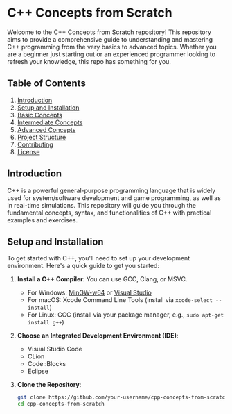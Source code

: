 # C++ Concepts from Scratch

Welcome to the C++ Concepts from Scratch repository! This repository aims to provide a comprehensive guide to understanding and mastering C++ programming from the very basics to advanced topics. Whether you are a beginner just starting out or an experienced programmer looking to refresh your knowledge, this repo has something for you.

## Table of Contents

1. [Introduction](#introduction)
2. [Setup and Installation](#setup-and-installation)
3. [Basic Concepts](#basic-concepts)
4. [Intermediate Concepts](#intermediate-concepts)
5. [Advanced Concepts](#advanced-concepts)
6. [Project Structure](#project-structure)
7. [Contributing](#contributing)
8. [License](#license)

## Introduction

C++ is a powerful general-purpose programming language that is widely used for system/software development and game programming, as well as in real-time simulations. This repository will guide you through the fundamental concepts, syntax, and functionalities of C++ with practical examples and exercises.

## Setup and Installation

To get started with C++, you'll need to set up your development environment. Here's a quick guide to get you started:

1. **Install a C++ Compiler**: You can use GCC, Clang, or MSVC.
   - For Windows: [MinGW-w64](http://www.mingw.org/) or [Visual Studio](https://visualstudio.microsoft.com/)
   - For macOS: Xcode Command Line Tools (install via `xcode-select --install`)
   - For Linux: GCC (install via your package manager, e.g., `sudo apt-get install g++`)

2. **Choose an Integrated Development Environment (IDE)**:
   - Visual Studio Code
   - CLion
   - Code::Blocks
   - Eclipse

3. **Clone the Repository**:
   ```bash
   git clone https://github.com/your-username/cpp-concepts-from-scratch.git
   cd cpp-concepts-from-scratch
